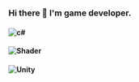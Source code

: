 ### Hi there 👋 I'm game developer.

#### <img alt="c#" src = "https://img.shields.io/badge/-c%23-313131"/>
#### <img alt="Shader" src = "https://img.shields.io/badge/Shader-313131"/>
#### <img alt="Unity" src ="https://img.shields.io/badge/Unity-313131?&style=flat-square&logo=appveyor&logo=Unity&logoColor=313131"/>


<!--
**ha36369/ha36369** is a ✨ _special_ ✨ repository because its `README.md` (this file) appears on your GitHub profile.

Here are some ideas to get you started:

- 🔭 I’m currently working on ...
- 🌱 I’m currently learning ...
- 👯 I’m looking to collaborate on ...
- 🤔 I’m looking for help with ...
- 💬 Ask me about ...
- 📫 How to reach me: ...
- 😄 Pronouns: ...
- ⚡ Fun fact: ...
-->
